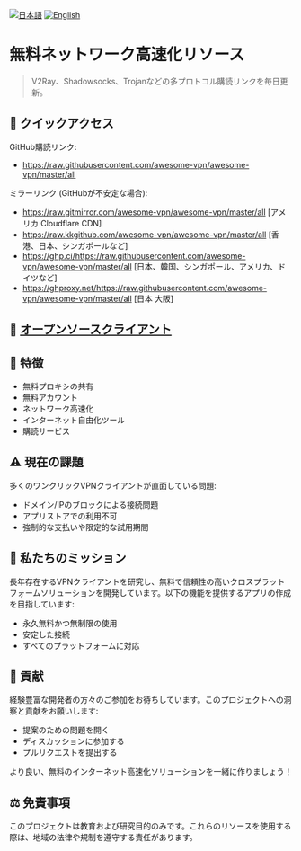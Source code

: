 [![日本語](https://img.shields.io/badge/言語-日本語-red)](README_JA.md)
[![English](https://img.shields.io/badge/Language-English-red)](README.md)

# 無料ネットワーク高速化リソース

> V2Ray、Shadowsocks、Trojanなどの多プロトコル購読リンクを毎日更新。

## 🚀 クイックアクセス

GitHub購読リンク:
- https://raw.githubusercontent.com/awesome-vpn/awesome-vpn/master/all

ミラーリンク (GitHubが不安定な場合):
- https://raw.gitmirror.com/awesome-vpn/awesome-vpn/master/all [アメリカ Cloudflare CDN]
- https://raw.kkgithub.com/awesome-vpn/awesome-vpn/master/all [香港、日本、シンガポールなど]
- https://ghp.ci/https://raw.githubusercontent.com/awesome-vpn/awesome-vpn/master/all [日本、韓国、シンガポール、アメリカ、ドイツなど]
- https://ghproxy.net/https://raw.githubusercontent.com/awesome-vpn/awesome-vpn/master/all [日本 大阪]

## 📱 [オープンソースクライアント](https://github.com/awesome-vpn/awesome-vpn/wiki/Clients)

## 🌟 特徴

- 無料プロキシの共有
- 無料アカウント
- ネットワーク高速化
- インターネット自由化ツール
- 購読サービス

## ⚠️ 現在の課題

多くのワンクリックVPNクライアントが直面している問題:
- ドメイン/IPのブロックによる接続問題
- アプリストアでの利用不可
- 強制的な支払いや限定的な試用期間

## 🔬 私たちのミッション

長年存在するVPNクライアントを研究し、無料で信頼性の高いクロスプラットフォームソリューションを開発しています。以下の機能を提供するアプリの作成を目指しています:

- 永久無料かつ無制限の使用
- 安定した接続
- すべてのプラットフォームに対応

## 🤝 貢献

経験豊富な開発者の方々のご参加をお待ちしています。このプロジェクトへの洞察と貢献をお願いします:

- 提案のための問題を開く
- ディスカッションに参加する
- プルリクエストを提出する

より良い、無料のインターネット高速化ソリューションを一緒に作りましょう！

## ⚖️ 免責事項

このプロジェクトは教育および研究目的のみです。これらのリソースを使用する際は、地域の法律や規制を遵守する責任があります。
